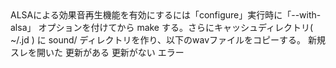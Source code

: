 <?xml version="1.0" encoding="UTF-8"?>
<?xml-stylesheet type="text/xsl" href="main.xsl"?>
<!DOCTYPE document SYSTEM "document.dtd">

<document header="効果音の再生について">


<group header="使い方">
  <sentence>
  ALSAによる効果音再生機能を有効にするには「configure」実行時に「--with-alsa」
  オプションを付けてから make する。さらにキャッシュディレクトリ(  ~/.jd )
  に sound/ ディレクトリを作り、以下のwavファイルをコピーする。
  </sentence>

  <descriptions>
    <item header="new.wav">新規スレを開いた</item>
    <item header="res.wav">更新がある</item>
    <item header="no.wav">更新がない</item>
    <item header="err.wav">エラー</item>
  </descriptions>
</group>


</document>
